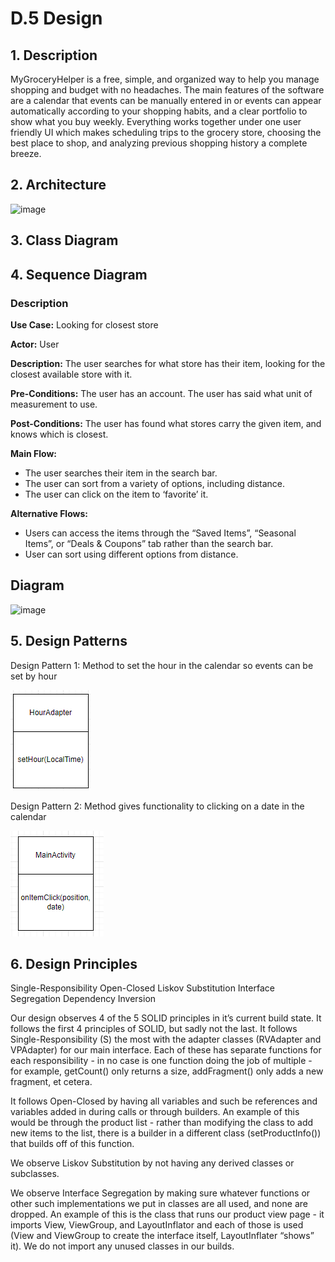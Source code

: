 # D.5 Design #

## 1. Description ##
  MyGroceryHelper is a free, simple, and organized way to help you manage shopping and budget with no headaches. The main features of the software are a calendar that events can be manually entered in or events can appear automatically according to your shopping habits, and a clear portfolio to show what you buy weekly.
  Everything works together under one user friendly UI which makes scheduling trips to the grocery store, choosing the best place to shop, and analyzing previous shopping history a complete breeze.

## 2. Architecture ##

![image](https://user-images.githubusercontent.com/93493483/161470127-bcf71d2c-8816-4250-b574-fff058e604dd.png)


## 3. Class Diagram ##

## 4. Sequence Diagram ##

### Description ###

**Use Case:** Looking for closest store

**Actor:** User

**Description:** The user searches for what store has their item, looking for the closest available store with it.

**Pre-Conditions:** The user has an account. The user has said what unit of measurement to use.

**Post-Conditions:** The user has found what stores carry the given item, and knows which is closest.

**Main Flow:**
 * The user searches their item in the search bar.
 * The user can sort from a variety of options, including distance.
 * The user can click on the item to ‘favorite’ it.

**Alternative Flows:**
 * Users can access the items through the “Saved Items”, “Seasonal Items”, or “Deals & Coupons” tab rather than the search bar.
 * User can sort using different options from distance.

## Diagram ##

![image](https://user-images.githubusercontent.com/71099197/161470552-c2494502-c211-4a87-9413-c0f1d3e8921b.png)


## 5. Design Patterns ##
Design Pattern 1: Method to set the hour in the calendar so events can be set by hour

<img src="/Design/design1.png" alt="Designpattern #1"/>

Design Pattern 2: Method gives functionality to clicking on a date in the calendar

<img src="/Design/design 2.png" alt="Designpattern #2"/>

## 6. Design Principles ##
Single-Responsibility
Open-Closed
Liskov Substitution
Interface Segregation
Dependency Inversion

Our design observes 4 of the 5 SOLID principles in it’s current build state. It follows the first 4 principles of SOLID, but sadly not the last. It follows Single-Responsibility (S) the most with the adapter classes (RVAdapter and VPAdapter) for our main interface. Each of these has separate functions for each responsibility - in no case is one function doing the job of multiple - for example, getCount() only returns a size, addFragment() only adds a new fragment, et cetera.

It follows Open-Closed by having all variables and such be references and variables added in during calls or through builders. An example of this would be through the product list - rather than modifying the class to add new items to the list, there is a builder in a different class (setProductInfo()) that builds off of this function.

We observe Liskov Substitution by not having any derived classes or subclasses.

We observe Interface Segregation by making sure whatever functions or other such implementations we put in classes are all used, and none are dropped. An example of this is the class that runs our product view page - it imports View, ViewGroup, and LayoutInflator and each of those is used (View and ViewGroup to create the interface itself, LayoutInflater “shows” it). We do not import any unused classes in our builds.
